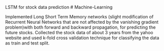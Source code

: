 LSTM for stock data prediction # Machine-Learning

Implemented Long Short Term Memory networks (slight modification of Recurrent Neural Networks that are not affected by
the vanishing gradient problem)with both forward and backward propagation, for predicting the future stocks.
Collected the stock data of about 3 years from the yahoo website and used k-fold cross validation technique for classifying the 
data as train and test split.
